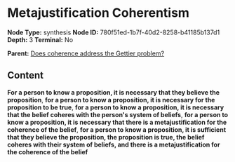 # Metajustification Coherentism

**Node Type:** synthesis
**Node ID:** 780f51ed-1b7f-40d2-8258-b41185b137d1
**Depth:** 3
**Terminal:** No

**Parent:** [Does coherence address the Gettier problem?](does-coherence-address-the-gettier-problem.md)

## Content

**For a person to know a proposition, it is necessary that they believe the proposition**, **for a person to know a proposition, it is necessary for the proposition to be true**, **for a person to know a proposition, it is necessary that the belief coheres with the person's system of beliefs**, **for a person to know a proposition, it is necessary that there is a metajustification for the coherence of the belief**, **for a person to know a proposition, it is sufficient that they believe the proposition, the proposition is true, the belief coheres with their system of beliefs, and there is a metajustification for the coherence of the belief**
